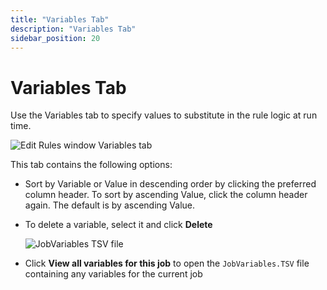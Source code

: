 ```yaml
---
title: "Variables Tab"
description: "Variables Tab"
sidebar_position: 20
---
```


# Variables Tab

Use the Variables tab to specify values to substitute in the rule logic at run time.

![Edit Rules window Variables tab](/img/product_docs/accessanalyzer/11.6/admin/analysis/businessrules/variables.webp)

This tab contains the following options:

- Sort by Variable or Value in descending order by clicking the preferred column header. To sort by
  ascending Value, click the column header again. The default is by ascending Value.
- To delete a variable, select it and click **Delete**

    ![JobVariables TSV file](/img/product_docs/accessanalyzer/11.6/admin/analysis/businessrules/jobvariablestsv.webp)

- Click **View all variables for this job** to open the `JobVariables.TSV` file containing any
  variables for the current job
